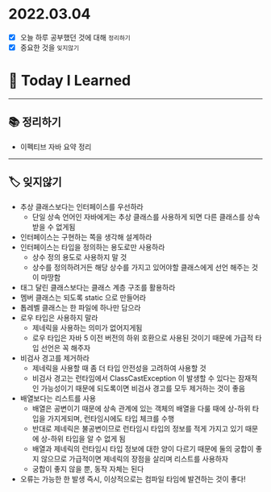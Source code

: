 # 2022.03.04

- [x]  오늘 하루 공부했던 것에 대해 `정리하기`
- [x]  중요한 것을 `잊지않기`

# 🚩 Today I Learned

---

## 📚 정리하기

- 이펙티브 자바 요약 정리

---

## 🏷 잊지않기

- 추상 클래스보다는 인터페이스를 우선하라
    - 단일 상속 언어인 자바에게는 추상 클래스를 사용하게 되면 다른 클래스를 상속받을 수 없게됨
- 인터페이스는 구현하는 쪽을 생각해 설계하라
- 인터페이스는 타입을 정의하는 용도로만 사용하라
    - 상수 정의 용도로 사용하지 말 것
    - 상수를 정의하려거든 해당 상수를 가지고 있어야할 클래스에게 선언 해주는 것이 마땅함
- 태그 달린 클래스보다는 클래스 계층 구조를 활용하라
- 멤버 클래스는 되도록 static 으로 만들어라
- 톱레벨 클래스는 한 파일에 하나만 담으라
- 로우 타입은 사용하지 말라
    - 제네릭을 사용하는 의미가 없어지게됨
    - 로우 타입은 자바 5 이전 버전의 하위 호환으로 사용된 것이기 때문에 가급적 타입 선언은 꼭 해주자
- 비검사 경고를 제거하라
    - 제네릭을 사용할 때 좀 더 타입 안전성을 고려하여 사용할 것
    - 비검사 경고는 런타임에서 ClassCastException 이 발생할 수 있다는 잠재적인 가능성이기 때문에 되도록이면 비검사 경고를 모두 제거하는 것이 좋음
- 배열보다는 리스트를 사용
    - 배열은 공변이기 때문에 상속 관계에 있는 객체의 배열을 다룰 때에 상-하위 타입을 가지게되며, 런타임시에도 타입 체크를 수행
    - 반대로 제네릭은 불공변이므로 런타임시 타입의 정보를 적게 가지고 있기 때문에 상-하위 타입을 알 수 없게 됨
    - 배열과 제네릭의 런타임시 타입 정보에 대한 양이 다르기 때문에 둘의 궁합이 좋지 않으므로 가급적이면 제네릭의 장점을 살리며 리스트를 사용하자
    - 궁합이 좋지 않을 뿐, 동작 자체는 된다
- 오류는 가능한 한 발생 즉시, 이상적으로는 컴파일 타임에 발견하는 것이 좋다!